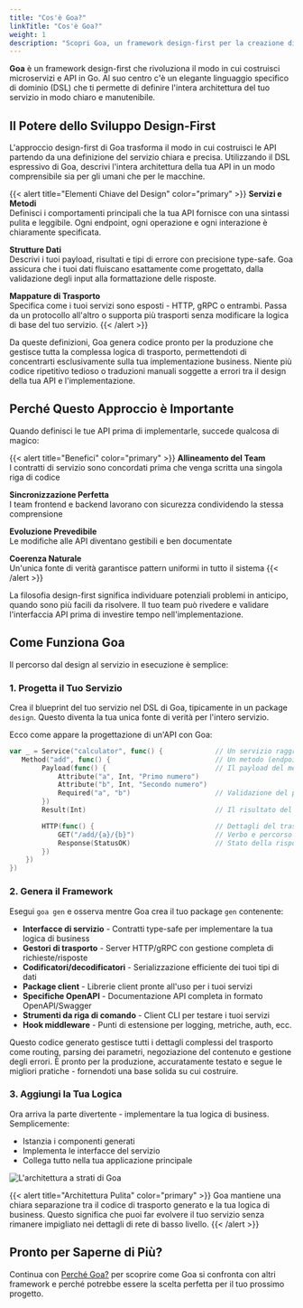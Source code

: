 ```yaml
---
title: "Cos'è Goa?"
linkTitle: "Cos'è Goa?"
weight: 1
description: "Scopri Goa, un framework design-first per la creazione di microservizi e API in Go, con un potente DSL e capacità di generazione del codice."
---
```


**Goa** è un framework design-first che rivoluziona il modo in cui costruisci microservizi e API in Go. Al suo centro c'è un elegante linguaggio specifico di dominio (DSL) che ti permette di definire l'intera architettura del tuo servizio in modo chiaro e manutenibile.

## Il Potere dello Sviluppo Design-First

L'approccio design-first di Goa trasforma il modo in cui costruisci le API partendo da una definizione del servizio chiara e precisa. Utilizzando il DSL espressivo di Goa, descrivi l'intera architettura della tua API in un modo comprensibile sia per gli umani che per le macchine.

{{< alert title="Elementi Chiave del Design" color="primary" >}}
**Servizi e Metodi**  
Definisci i comportamenti principali che la tua API fornisce con una sintassi pulita e leggibile. Ogni endpoint, ogni operazione e ogni interazione è chiaramente specificata.

**Strutture Dati**  
Descrivi i tuoi payload, risultati e tipi di errore con precisione type-safe. Goa assicura che i tuoi dati fluiscano esattamente come progettato, dalla validazione degli input alla formattazione delle risposte.

**Mappature di Trasporto**  
Specifica come i tuoi servizi sono esposti - HTTP, gRPC o entrambi. Passa da un protocollo all'altro o supporta più trasporti senza modificare la logica di base del tuo servizio.
{{< /alert >}}

Da queste definizioni, Goa genera codice pronto per la produzione che gestisce tutta la complessa logica di trasporto, permettendoti di concentrarti esclusivamente sulla tua implementazione business. Niente più codice ripetitivo tedioso o traduzioni manuali soggette a errori tra il design della tua API e l'implementazione.

## Perché Questo Approccio è Importante

Quando definisci le tue API prima di implementarle, succede qualcosa di magico:

{{< alert title="Benefici" color="primary" >}}
**Allineamento del Team**  
I contratti di servizio sono concordati prima che venga scritta una singola riga di codice

**Sincronizzazione Perfetta**  
I team frontend e backend lavorano con sicurezza condividendo la stessa comprensione

**Evoluzione Prevedibile**  
Le modifiche alle API diventano gestibili e ben documentate

**Coerenza Naturale**  
Un'unica fonte di verità garantisce pattern uniformi in tutto il sistema
{{< /alert >}}

La filosofia design-first significa individuare potenziali problemi in anticipo, quando sono più facili da risolvere. Il tuo team può rivedere e validare l'interfaccia API prima di investire tempo nell'implementazione.

## Come Funziona Goa

Il percorso dal design al servizio in esecuzione è semplice:

### 1. Progetta il Tuo Servizio
Crea il blueprint del tuo servizio nel DSL di Goa, tipicamente in un package `design`. Questo diventa la tua unica fonte di verità per l'intero servizio.

Ecco come appare la progettazione di un'API con Goa:

```go
var _ = Service("calculator", func() {             // Un servizio raggruppa metodi correlati
   Method("add", func() {                          // Un metodo (endpoint)
        Payload(func() {                           // Il payload del metodo (corpo della richiesta)
            Attribute("a", Int, "Primo numero")    
            Attribute("b", Int, "Secondo numero")
            Required("a", "b")                     // Validazione del payload
        })
        Result(Int)                                // Il risultato del metodo (corpo della risposta)

        HTTP(func() {                              // Dettagli del trasporto HTTP
            GET("/add/{a}/{b}")                    // Verbo e percorso HTTP
            Response(StatusOK)                     // Stato della risposta HTTP
        })
    })
})
```

### 2. Genera il Framework
Esegui `goa gen` e osserva mentre Goa crea il tuo package `gen` contenente:

- **Interfacce di servizio** - Contratti type-safe per implementare la tua logica di business
- **Gestori di trasporto** - Server HTTP/gRPC con gestione completa di richieste/risposte
- **Codificatori/decodificatori** - Serializzazione efficiente dei tuoi tipi di dati
- **Package client** - Librerie client pronte all'uso per i tuoi servizi
- **Specifiche OpenAPI** - Documentazione API completa in formato OpenAPI/Swagger
- **Strumenti da riga di comando** - Client CLI per testare i tuoi servizi
- **Hook middleware** - Punti di estensione per logging, metriche, auth, ecc.

Questo codice generato gestisce tutti i dettagli complessi del trasporto come routing, parsing dei parametri, negoziazione del contenuto e gestione degli errori. È pronto per la produzione, accuratamente testato e segue le migliori pratiche - fornendoti una base solida su cui costruire.

### 3. Aggiungi la Tua Logica
Ora arriva la parte divertente - implementare la tua logica di business. Semplicemente:
- Istanzia i componenti generati
- Implementa le interfacce del servizio
- Collega tutto nella tua applicazione principale

![L'architettura a strati di Goa](/img/layers.png)

{{< alert title="Architettura Pulita" color="primary" >}}
Goa mantiene una chiara separazione tra il codice di trasporto generato e la tua logica di business. Questo significa che puoi far evolvere il tuo servizio senza rimanere impigliato nei dettagli di rete di basso livello.
{{< /alert >}}

## Pronto per Saperne di Più?

Continua con [Perché Goa?](./2-why-goa/) per scoprire come Goa si confronta con altri framework e perché potrebbe essere la scelta perfetta per il tuo prossimo progetto. 